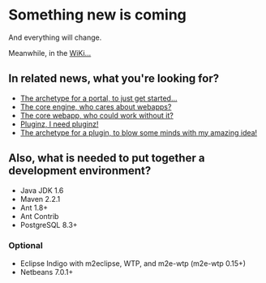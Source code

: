 # Something new is coming
And everything will change.

Meanwhile, in the [WiKi...](https://github.com/entando/Entando/wiki)

## In related news, what you're looking for?

* [The archetype for a portal, to just get started...](https://github.com/entando/entando-archetype-portal-generic/)
* [The core engine, who cares about webapps?](https://github.com/entando/entando-core-engine/)
* [The core webapp, who could work without it?](https://github.com/entando/entando-core-webapp/)
* [Pluginz, I need pluginz!](https://github.com/entando/entando-plugins-parent/)
* [The archetype for a plugin, to blow some minds with my amazing idea!](https://github.com/entando/entando-archetype-plugin-generic/)

## Also, what is needed to put together a development environment?

* Java JDK 1.6 
* Maven 2.2.1
* Ant 1.8+
* Ant Contrib
* PostgreSQL 8.3+

### Optional

* Eclipse Indigo with m2eclipse, WTP, and m2e-wtp (m2e-wtp 0.15+)
* Netbeans 7.0.1+
